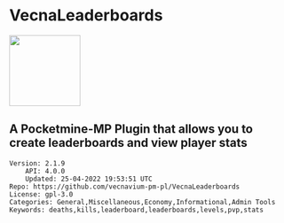 # VecnaLeaderboards
<img src="https://raw.githubusercontent.com/vecnavium-pm-pl/VecnaLeaderboards/5291f375cd67c087ef1287fd4acbddf003204b91/icon.png" width="128" height="128" />

## A Pocketmine-MP Plugin that allows you to create leaderboards and view player stats
```properties
Version: 2.1.9
    API: 4.0.0
    Updated: 25-04-2022 19:53:51 UTC
Repo: https://github.com/vecnavium-pm-pl/VecnaLeaderboards
License: gpl-3.0
Categories: General,Miscellaneous,Economy,Informational,Admin Tools
Keywords: deaths,kills,leaderboard,leaderboards,levels,pvp,stats
```
